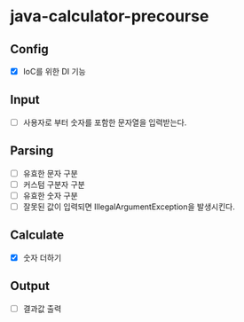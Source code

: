 # java-calculator-precourse

## Config
- [X] IoC를 위한 DI 기능 

## Input
- [ ] 사용자로 부터 숫자를 포함한 문자열을 입력받는다.

## Parsing
- [ ] 유효한 문자 구분
- [ ] 커스텀 구분자 구분
- [ ] 유효한 숫자 구분
- [ ] 잘못된 값이 입력되면 IllegalArgumentException을 발생시킨다.

## Calculate
- [X] 숫자 더하기

## Output
- [ ] 결과값 출력

